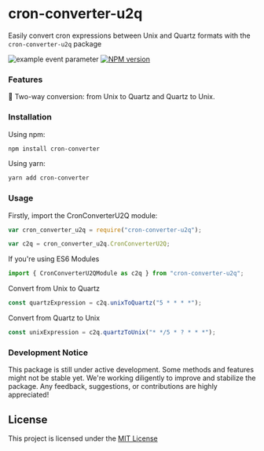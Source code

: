 # cron-converter-u2q

Easily convert cron expressions between Unix and Quartz formats with the `cron-converter-u2q` package

![example event parameter](https://github.com/rahu619/cron-converter-u2q/actions/workflows/integration.yml/badge.svg?event=push)
[![NPM version](https://badge.fury.io/js/cron-converter-u2q.svg)](https://www.npmjs.com/package/cron-converter-u2q)

### Features

:arrows_counterclockwise: Two-way conversion: from Unix to Quartz and Quartz to Unix.

### Installation

Using npm:

```bash
npm install cron-converter
```

Using yarn:

```bash
yarn add cron-converter
```

### Usage

Firstly, import the CronConverterU2Q module:

```javascript
var cron_converter_u2q = require("cron-converter-u2q");

var c2q = cron_converter_u2q.CronConverterU2Q;
```

If you're using ES6 Modules

```javascript
import { CronConverterU2QModule as c2q } from "cron-converter-u2q";
```

Convert from Unix to Quartz

```javascript
const quartzExpression = c2q.unixToQuartz("5 * * * *");
```

Convert from Quartz to Unix

```javascript
const unixExpression = c2q.quartzToUnix("* */5 * ? * * *");
```

### Development Notice

This package is still under active development. Some methods and features might not be stable yet. We're working diligently to improve and stabilize the package. Any feedback, suggestions, or contributions are highly appreciated!

## License

This project is licensed under the [MIT License](https://opensource.org/license/mit/)
